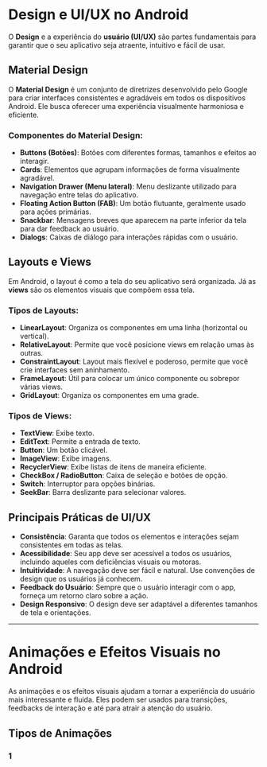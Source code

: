 # Design e UI/UX no Android

O **Design** e a experiência do **usuário (UI/UX)** são partes fundamentais para garantir que o seu aplicativo seja atraente, intuitivo e fácil de usar.

## **Material Design**

O **Material Design** é um conjunto de diretrizes desenvolvido pelo Google para criar interfaces consistentes e agradáveis em todos os dispositivos Android. Ele busca oferecer uma experiência visualmente harmoniosa e eficiente.

### Componentes do Material Design:
- **Buttons (Botões)**: Botões com diferentes formas, tamanhos e efeitos ao interagir.
- **Cards**: Elementos que agrupam informações de forma visualmente agradável.
- **Navigation Drawer (Menu lateral)**: Menu deslizante utilizado para navegação entre telas do aplicativo.
- **Floating Action Button (FAB)**: Um botão flutuante, geralmente usado para ações primárias.
- **Snackbar**: Mensagens breves que aparecem na parte inferior da tela para dar feedback ao usuário.
- **Dialogs**: Caixas de diálogo para interações rápidas com o usuário.

## **Layouts e Views**

Em Android, o layout é como a tela do seu aplicativo será organizada. Já as **views** são os elementos visuais que compõem essa tela.

### Tipos de Layouts:
- **LinearLayout**: Organiza os componentes em uma linha (horizontal ou vertical).
- **RelativeLayout**: Permite que você posicione views em relação umas às outras.
- **ConstraintLayout**: Layout mais flexível e poderoso, permite que você crie interfaces sem aninhamento.
- **FrameLayout**: Útil para colocar um único componente ou sobrepor várias views.
- **GridLayout**: Organiza os componentes em uma grade.

### Tipos de Views:
- **TextView**: Exibe texto.
- **EditText**: Permite a entrada de texto.
- **Button**: Um botão clicável.
- **ImageView**: Exibe imagens.
- **RecyclerView**: Exibe listas de itens de maneira eficiente.
- **CheckBox / RadioButton**: Caixa de seleção e botões de opção.
- **Switch**: Interruptor para opções binárias.
- **SeekBar**: Barra deslizante para selecionar valores.

## **Principais Práticas de UI/UX**
- **Consistência**: Garanta que todos os elementos e interações sejam consistentes em todas as telas.
- **Acessibilidade**: Seu app deve ser acessível a todos os usuários, incluindo aqueles com deficiências visuais ou motoras.
- **Intuitividade**: A navegação deve ser fácil e natural. Use convenções de design que os usuários já conhecem.
- **Feedback do Usuário**: Sempre que o usuário interagir com o app, forneça um retorno claro sobre a ação.
- **Design Responsivo**: O design deve ser adaptável a diferentes tamanhos de tela e orientações.

---

# Animações e Efeitos Visuais no Android

As animações e os efeitos visuais ajudam a tornar a experiência do usuário mais interessante e fluida. Eles podem ser usados para transições, feedbacks de interação e até para atrair a atenção do usuário.

## **Tipos de Animações**

### **1**

